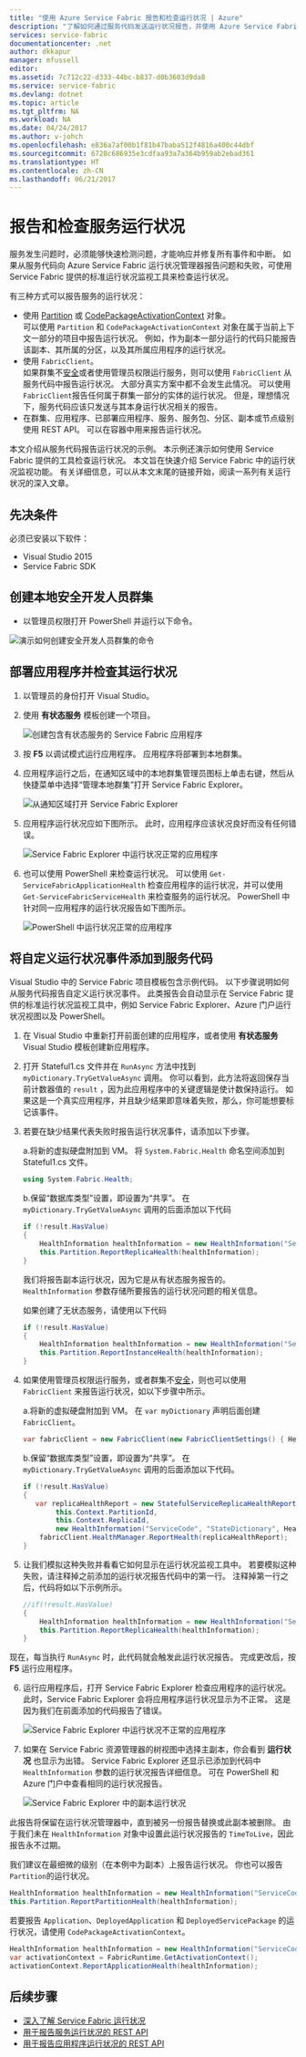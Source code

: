 ```yaml
---
title: "使用 Azure Service Fabric 报告和检查运行状况 | Azure"
description: "了解如何通过服务代码发送运行状况报告，并使用 Azure Service Fabric 提供的运行状况监视工具来检查服务的运行状况。"
services: service-fabric
documentationcenter: .net
author: dkkapur
manager: mfussell
editor: 
ms.assetid: 7c712c22-d333-44bc-b837-d0b3603d9da8
ms.service: service-fabric
ms.devlang: dotnet
ms.topic: article
ms.tgt_pltfrm: NA
ms.workload: NA
ms.date: 04/24/2017
ms.author: v-johch
ms.openlocfilehash: e836a7af00b1f81b47baba512f4816a400c44dbf
ms.sourcegitcommit: 6728c686935e3cdfaa93a7a364b959ab2ebad361
ms.translationtype: HT
ms.contentlocale: zh-CN
ms.lasthandoff: 06/21/2017
---
```

# <a name="report-and-check-service-health"></a>报告和检查服务运行状况
服务发生问题时，必须能够快速检测问题，才能响应并修复所有事件和中断。 如果从服务代码向 Azure Service Fabric 运行状况管理器报告问题和失败，可使用 Service Fabric 提供的标准运行状况监视工具来检查运行状况。

有三种方式可以报告服务的运行状况：

* 使用 [Partition](https://docs.microsoft.com/dotnet/api/system.fabric.istatefulservicepartition) 或 [CodePackageActivationContext](https://docs.microsoft.com/dotnet/api/system.fabric.codepackageactivationcontext) 对象。  
  可以使用 `Partition` 和 `CodePackageActivationContext` 对象在属于当前上下文一部分的项目中报告运行状况。 例如，作为副本一部分运行的代码只能报告该副本、其所属的分区，以及其所属应用程序的运行状况。
* 使用 `FabricClient`。   
  如果群集不[安全](service-fabric-cluster-security.md)或者使用管理员权限运行服务，则可以使用 `FabricClient` 从服务代码中报告运行状况。 大部分真实方案中都不会发生此情况。 可以使用 `FabricClient`报告任何属于群集一部分的实体的运行状况。 但是，理想情况下，服务代码应该只发送与其本身运行状况相关的报告。
* 在群集、应用程序、已部署应用程序、服务、服务包、分区、副本或节点级别使用 REST API。 可以在容器中用来报告运行状况。

本文介绍从服务代码报告运行状况的示例。 本示例还演示如何使用 Service Fabric 提供的工具检查运行状况。 本文旨在快速介绍 Service Fabric 中的运行状况监视功能。 有关详细信息，可以从本文末尾的链接开始，阅读一系列有关运行状况的深入文章。

## <a name="prerequisites"></a>先决条件
必须已安装以下软件：

* Visual Studio 2015
* Service Fabric SDK

## <a name="to-create-a-local-secure-dev-cluster"></a>创建本地安全开发人员群集
* 以管理员权限打开 PowerShell 并运行以下命令。

![演示如何创建安全开发人员群集的命令](./media/service-fabric-diagnostics-how-to-report-and-check-service-health/create-secure-dev-cluster.png)

## <a name="to-deploy-an-application-and-check-its-health"></a>部署应用程序并检查其运行状况

1. 以管理员的身份打开 Visual Studio。

2. 使用 **有状态服务** 模板创建一个项目。

    ![创建包含有状态服务的 Service Fabric 应用程序](./media/service-fabric-diagnostics-how-to-report-and-check-service-health/create-stateful-service-application-dialog.png)

3. 按 **F5** 以调试模式运行应用程序。 应用程序将部署到本地群集。

4. 应用程序运行之后，在通知区域中的本地群集管理员图标上单击右键，然后从快捷菜单中选择“管理本地群集”打开 Service Fabric Explorer。

    ![从通知区域打开 Service Fabric Explorer](./media/service-fabric-diagnostics-how-to-report-and-check-service-health/LaunchSFX.png)

5. 应用程序运行状况应如下图所示。 此时，应用程序应该状况良好而没有任何错误。

    ![Service Fabric Explorer 中运行状况正常的应用程序](./media/service-fabric-diagnostics-how-to-report-and-check-service-health/sfx-healthy-app.png)

6. 也可以使用 PowerShell 来检查运行状况。 可以使用 ```Get-ServiceFabricApplicationHealth``` 检查应用程序的运行状况，并可以使用 ```Get-ServiceFabricServiceHealth``` 来检查服务的运行状况。 PowerShell 中针对同一应用程序的运行状况报告如下图所示。

    ![PowerShell 中运行状况正常的应用程序](./media/service-fabric-diagnostics-how-to-report-and-check-service-health/ps-healthy-app-report.png)

## <a name="to-add-custom-health-events-to-your-service-code"></a>将自定义运行状况事件添加到服务代码
Visual Studio 中的 Service Fabric 项目模板包含示例代码。 以下步骤说明如何从服务代码报告自定义运行状况事件。 此类报告会自动显示在 Service Fabric 提供的标准运行状况监视工具中，例如 Service Fabric Explorer、Azure 门户运行状况视图以及 PowerShell。

1. 在 Visual Studio 中重新打开前面创建的应用程序，或者使用 **有状态服务** Visual Studio 模板创建新应用程序。

2. 打开 Stateful1.cs 文件并在 `RunAsync` 方法中找到 `myDictionary.TryGetValueAsync` 调用。 你可以看到，此方法将返回保存当前计数器值的 `result` ，因为此应用程序中的关键逻辑是使计数保持运行。 如果这是一个真实应用程序，并且缺少结果即意味着失败，那么，你可能想要标记该事件。

3. 若要在缺少结果代表失败时报告运行状况事件，请添加以下步骤。

    a.将新的虚拟硬盘附加到 VM。 将 `System.Fabric.Health` 命名空间添加到 Stateful1.cs 文件。

    ```csharp
    using System.Fabric.Health;
    ```

    b.保留“数据库类型”设置，即设置为“共享”。 在 `myDictionary.TryGetValueAsync` 调用的后面添加以下代码

    ```csharp
    if (!result.HasValue)
    {
        HealthInformation healthInformation = new HealthInformation("ServiceCode", "StateDictionary", HealthState.Error);
        this.Partition.ReportReplicaHealth(healthInformation);
    }
    ```
    我们将报告副本运行状况，因为它是从有状态服务报告的。 `HealthInformation` 参数存储所要报告的运行状况问题的相关信息。

    如果创建了无状态服务，请使用以下代码

    ```csharp
    if (!result.HasValue)
    {
        HealthInformation healthInformation = new HealthInformation("ServiceCode", "StateDictionary", HealthState.Error);
        this.Partition.ReportInstanceHealth(healthInformation);
    }
    ```
4. 如果使用管理员权限运行服务，或者群集不[安全](service-fabric-cluster-security.md)，则也可以使用 `FabricClient` 来报告运行状况，如以下步骤中所示。  
   
    a.将新的虚拟硬盘附加到 VM。 在 `var myDictionary` 声明后面创建 `FabricClient`。

    ```csharp
    var fabricClient = new FabricClient(new FabricClientSettings() { HealthReportSendInterval = TimeSpan.FromSeconds(0) });
    ```

    b.保留“数据库类型”设置，即设置为“共享”。 在 `myDictionary.TryGetValueAsync` 调用的后面添加以下代码。

    ```csharp
    if (!result.HasValue)
    {
       var replicaHealthReport = new StatefulServiceReplicaHealthReport(
            this.Context.PartitionId,
            this.Context.ReplicaId,
            new HealthInformation("ServiceCode", "StateDictionary", HealthState.Error));
        fabricClient.HealthManager.ReportHealth(replicaHealthReport);
    }
    ```

5. 让我们模拟这种失败并看看它如何显示在运行状况监视工具中。 若要模拟这种失败，请注释掉之前添加的运行状况报告代码中的第一行。 注释掉第一行之后，代码将如以下示例所示。

    ```csharp
    //if(!result.HasValue)
    {
        HealthInformation healthInformation = new HealthInformation("ServiceCode", "StateDictionary", HealthState.Error);
        this.Partition.ReportReplicaHealth(healthInformation);
    }
    ```
 现在，每当执行 `RunAsync` 时，此代码就会触发此运行状况报告。 完成更改后，按 **F5** 运行应用程序。

6. 运行应用程序后，打开 Service Fabric Explorer 检查应用程序的运行状况。 此时，Service Fabric Explorer 会将应用程序运行状况显示为不正常。 这是因为我们在前面添加的代码报告了错误。

    ![Service Fabric Explorer 中运行状况不正常的应用程序](./media/service-fabric-diagnostics-how-to-report-and-check-service-health/sfx-unhealthy-app.png)

7. 如果在 Service Fabric 资源管理器的树视图中选择主副本，你会看到 **运行状况** 也显示为出错。 Service Fabric Explorer 还显示已添加到代码中 `HealthInformation` 参数的运行状况报告详细信息。 可在 PowerShell 和 Azure 门户中查看相同的运行状况报告。

    ![Service Fabric Explorer 中的副本运行状况](./media/service-fabric-diagnostics-how-to-report-and-check-service-health/replica-health-error-report-sfx.png)

此报告将保留在运行状况管理器中，直到被另一份报告替换或此副本被删除。 由于我们未在 `HealthInformation` 对象中设置此运行状况报告的 `TimeToLive`，因此报告永不过期。

我们建议在最细微的级别（在本例中为副本）上报告运行状况。 你也可以报告 `Partition`的运行状况。

```csharp
HealthInformation healthInformation = new HealthInformation("ServiceCode", "StateDictionary", HealthState.Error);
this.Partition.ReportPartitionHealth(healthInformation);
```

若要报告 `Application`、`DeployedApplication` 和 `DeployedServicePackage` 的运行状况，请使用 `CodePackageActivationContext`。

```csharp
HealthInformation healthInformation = new HealthInformation("ServiceCode", "StateDictionary", HealthState.Error);
var activationContext = FabricRuntime.GetActivationContext();
activationContext.ReportApplicationHealth(healthInformation);
```

## <a name="next-steps"></a>后续步骤
* [深入了解 Service Fabric 运行状况](service-fabric-health-introduction.md)
* [用于报告服务运行状况的 REST API](https://docs.microsoft.com/rest/api/servicefabric/report-the-health-of-a-service)
* [用于报告应用程序运行状况的 REST API](https://docs.microsoft.com/rest/api/servicefabric/report-the-health-of-an-application)